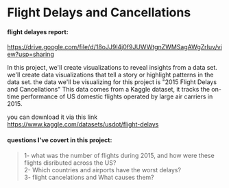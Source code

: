 # Flight Delays and Cancellations

#### flight delayes report: 
https://drive.google.com/file/d/18oJJ9l4j0f9JUWWtgnZWMSagAWgZrIuv/view?usp=sharing

In this project, we'll create visualizations to reveal insights from a data set. we'll create data visualizations that tell a story or highlight patterns in the data set.
the data we'll be visualizing for this project is "2015 Flight Delays and Cancellations"
This data comes from a Kaggle dataset, it tracks the on-time performance of US domestic flights operated by large air carriers in 2015.<br>

you can download it via this 
link https://www.kaggle.com/datasets/usdot/flight-delays

#### questions I've covert in this project:

> 1- what was the number of flights during 2015, and how were these flights disributed across the US?<br>
> 2- Which countries and airports have the worst delays?<br>
> 3- flight cancelations and What causes them?<br>


